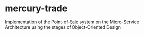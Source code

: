 # mercury-trade
Implementation of the Point-of-Sale system on the Micro-Service Architecture using the stages of Object-Oriented Design
